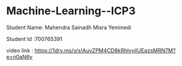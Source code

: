 # Machine-Learning--ICP3

Student Name: Mahendra Sainadh Misra Yeminedi

Student Id :700765391

video link : https://1drv.ms/v/s!AuyZPM4CD8kRhlvyilUEqzsMRN7M?e=n0aN6y
